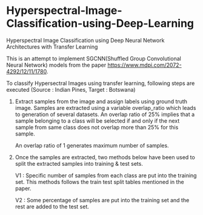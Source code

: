 # Hyperspectral-Image-Classification-using-Deep-Learning
Hyperspectral Image Classification using Deep Neural Network Architectures with Transfer Learning

This is an attempt to implement SGCNN(Shuffled Group Convolutional Neural Network) models from the paper https://www.mdpi.com/2072-4292/12/11/1780.

To classify Hypersectral Images using transfer learning, following steps are executed
(Source : Indian Pines, Target : Botswana)

1. Extract samples from the image and assign labels using ground truth image. Samples are extracted using a variable overlap_ratio which leads
   to generation of several datasets. An overlap ratio of 25% implies that a sample belonging to a class will be selected if and only if the next 
   sample from same class does not overlap more than 25% for this sample.
   
   An overlap ratio of 1 generates maximum number of samples.

2. Once the samples are extracted, two methods below have been used to split the extracted samples into training & test sets.
   
   V1 : Specific number of samples from each class are put into the training set. This methods follows the train 
        test split tables mentioned in the paper.
        
   V2 : Some percentage of samples are put into the training set and the rest are added to the test set.
   
